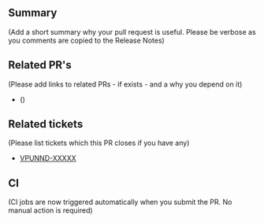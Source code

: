 ## Summary

(Add a short summary why your pull request is useful. Please be verbose as you comments are copied to the Release Notes)

## Related PR's

(Please add links to related PRs - if exists - and a why you depend on it)

* <Pr-link> (<description>)

## Related tickets

(Please list tickets which this PR closes if you have any)

* [VPUNND-XXXXX](https://jira.devtools.intel.com/browse/VPUNND-XXXXX)

## CI

(CI jobs are now triggered automatically when you submit the PR. No manual action is required)
